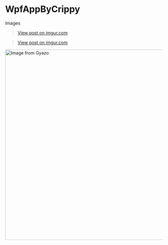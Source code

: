 # WpfAppByCrippy

Images
<blockquote class="imgur-embed-pub" lang="en" data-id="Ty4RboD"><a href="https://imgur.com/Ty4RboD">View post on imgur.com</a></blockquote>
<blockquote class="imgur-embed-pub" lang="en" data-id="baPlCJT"><a href="https://imgur.com/baPlCJT">View post on imgur.com</a></blockquote>

<a href="https://gyazo.com/41ccce30ed6180fe8a26ed3a94b7c6dd"><img src="https://i.gyazo.com/41ccce30ed6180fe8a26ed3a94b7c6dd.gif" alt="Image from Gyazo" width="608"/></a>
